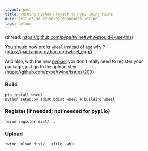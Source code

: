 ```yaml
---
layout: post
title: Pushing Python Project to Pypi using Twine
date: 2017-03-30 07:36:02.000000000 +07:00
tags: python
---
```

(thread: https://github.com/pypa/twine#why-should-i-use-this)

You should now prefer `wheel` instead of `egg` why ? (https://packaging.python.org/wheel_egg/)

And also, with the new [pypi.io](http://pypi.io), you don't really need to register your package, just go to the upload step. (https://github.com/pypa/twine/issues/200)

### Build

```
pip install wheel
python setup.py sdist bdist_wheel # building wheel
```

### Register (if needed; not needed for pypi.io) 

```
twine register dist/...
```

### Upload 

```
twine upload dist/...<file .whl>
```

